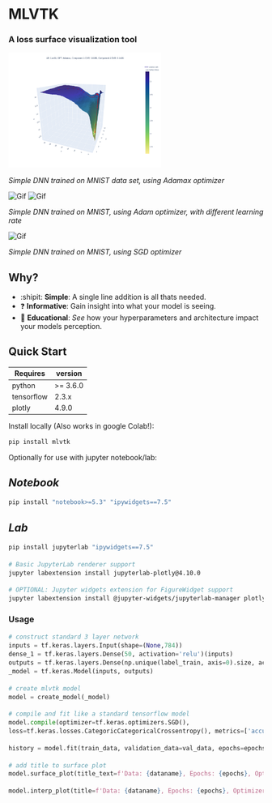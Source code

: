 # MLVTK
### A loss surface visualization tool


<img alt="Png" src="https://raw.githubusercontent.com/tm-schwartz/mlvtk/dev/visuals/adamax.png" width="60%" />

_Simple DNN trained on MNIST data set, using Adamax optimizer_


<img alt="Gif" src="https://raw.githubusercontent.com/tm-schwartz/mlvtk/dev/visuals/gifs/adam1.gif" width="40%" />  <img alt="Gif" src="https://raw.githubusercontent.com/tm-schwartz/mlvtk/dev/visuals/gifs/adam2.gif" width="40%" />

_Simple DNN trained on MNIST, using Adam optimizer, with different learning rate_


<img alt="Gif" src="https://raw.githubusercontent.com/tm-schwartz/mlvtk/dev/visuals/gifs/sgd1.gif" width="60%" />

_Simple DNN trained on MNIST, using SGD optimizer_




## Why?

- :shipit: **Simple**: A single line addition is all thats needed.
- :question: **Informative**: Gain insight into what your model is seeing.
- :notebook: **Educational**: *See* how your hyperparameters and architecture impact your
  models perception.


## Quick Start

Requires | version
-------- | -------
python | >= 3.6.0 
tensorflow | 2.3.x
plotly | 4.9.0

Install locally (Also works in google Colab!):
```sh
pip install mlvtk
```

Optionally for use with jupyter notebook/lab:

*Notebook*
---
```sh
pip install "notebook>=5.3" "ipywidgets==7.5"
```

*Lab*
---
```sh
pip install jupyterlab "ipywidgets==7.5"

# Basic JupyterLab renderer support
jupyter labextension install jupyterlab-plotly@4.10.0

# OPTIONAL: Jupyter widgets extension for FigureWidget support
jupyter labextension install @jupyter-widgets/jupyterlab-manager plotlywidget@4.10.0
```

### Usage

```python
# construct standard 3 layer network
inputs = tf.keras.layers.Input(shape=(None,784))
dense_1 = tf.keras.layers.Dense(50, activation='relu')(inputs)
outputs = tf.keras.layers.Dense(np.unique(label_train, axis=0).size, activation='softmax')(dense_1) # hard coded outputs size
_model = tf.keras.Model(inputs, outputs)

# create mlvtk model
model = create_model(_model)

# compile and fit like a standard tensorflow model
model.compile(optimizer=tf.keras.optimizers.SGD(),
loss=tf.keras.losses.CategoricCategoricalCrossentropy(), metrics=['accuracy'])

history = model.fit(train_data, validation_data=val_data, epochs=epochs, verbose=0)

# add title to surface plot
model.surface_plot(title_text=f'Data: {dataname}, Epochs: {epochs}, Optimizer: {model.opt}, LR: {lr}')

model.interp_plot(title=f'Data: {dataname}, Epochs: {epochs}, Optimizer: {model.opt}, LR: {lr}')

```

